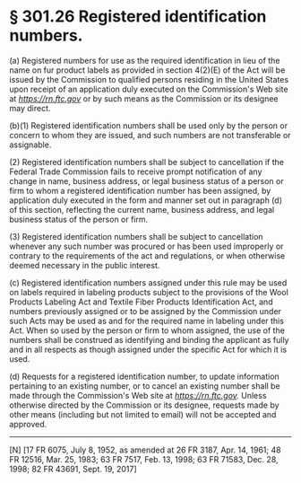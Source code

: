 # § 301.26   Registered identification numbers.

(a) Registered numbers for use as the required identification in lieu of the name on fur product labels as provided in section 4(2)(E) of the Act will be issued by the Commission to qualified persons residing in the United States upon receipt of an application duly executed on the Commission's Web site at *https://rn.ftc.gov* or by such means as the Commission or its designee may direct.


(b)(1) Registered identification numbers shall be used only by the person or concern to whom they are issued, and such numbers are not transferable or assignable.


(2) Registered identification numbers shall be subject to cancellation if the Federal Trade Commission fails to receive prompt notification of any change in name, business address, or legal business status of a person or firm to whom a registered identification number has been assigned, by application duly executed in the form and manner set out in paragraph (d) of this section, reflecting the current name, business address, and legal business status of the person or firm.


(3) Registered identification numbers shall be subject to cancellation whenever any such number was procured or has been used improperly or contrary to the requirements of the act and regulations, or when otherwise deemed necessary in the public interest.


(c) Registered identification numbers assigned under this rule may be used on labels required in labeling products subject to the provisions of the Wool Products Labeling Act and Textile Fiber Products Identification Act, and numbers previously assigned or to be assigned by the Commission under such Acts may be used as and for the required name in labeling under this Act. When so used by the person or firm to whom assigned, the use of the numbers shall be construed as identifying and binding the applicant as fully and in all respects as though assigned under the specific Act for which it is used.


(d) Requests for a registered identification number, to update information pertaining to an existing number, or to cancel an existing number shall be made through the Commission's Web site at *https://rn.ftc.gov.* Unless otherwise directed by the Commission or its designee, requests made by other means (including but not limited to email) will not be accepted and approved.



---

[N] [17 FR 6075, July 8, 1952, as amended at 26 FR 3187, Apr. 14, 1961; 48 FR 12516, Mar. 25, 1983; 63 FR 7517, Feb. 13, 1998; 63 FR 71583, Dec. 28, 1998; 82 FR 43691, Sept. 19, 2017]




